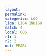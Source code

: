 ```yaml
---
layout: 
permalink: 
categories: LO9
liga: LIGA INDIGO
match: 4
local: OBS
r1: 1
r2: 2
out: PEARL
---
```

